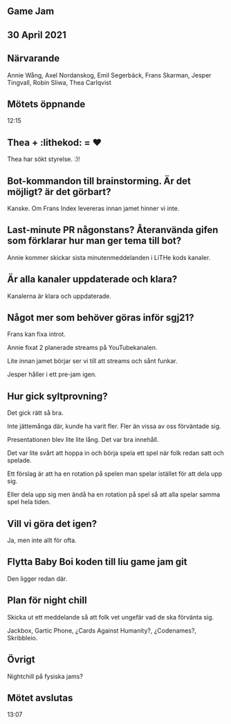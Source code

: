## Game Jam
## 30 April 2021

## Närvarande
Annie Wång,
Axel Nordanskog,
Emil Segerbäck,
Frans Skarman,
Jesper Tingvall,
Robin Sliwa,
Thea Carlqvist

## Mötets öppnande
12:15

## Thea + :lithekod: = :heart:
Thea har sökt styrelse. :)!

## Bot-kommandon till brainstorming. Är det möjligt? är det görbart?
Kanske. Om Frans Index levereras innan jamet hinner vi inte.

## Last-minute PR någonstans? Återanvända gifen som förklarar hur man ger tema till bot?
Annie kommer skickar sista minutenmeddelanden i LiTHe kods kanaler.

## Är alla kanaler uppdaterade och klara?
Kanalerna är klara och uppdaterade.

## Något mer som behöver göras inför sgj21?
Frans kan fixa introt.

Annie fixat 2 planerade streams på YouTubekanalen.

Lite innan jamet börjar ser vi till att streams och sånt funkar.

Jesper håller i ett pre-jam igen.

## Hur gick syltprovning?
Det gick rätt så bra.

Inte jättemånga där, kunde ha varit fler. Fler än vissa av oss förväntade sig.

Presentationen blev lite lite lång. Det var bra innehåll.

Det var lite svårt att hoppa in och börja spela ett spel när folk redan satt och spelade.

Ett förslag är att ha en rotation på spelen man spelar istället för att dela upp sig.

Eller dela upp sig men ändå ha en rotation på spel så att alla spelar samma spel hela tiden.

## Vill vi göra det igen?
Ja, men inte allt för ofta.

## Flytta Baby Boi koden till liu game jam git
Den ligger redan där.

## Plan för night chill
Skicka ut ett meddelande så att folk vet ungefär vad de ska förvänta sig.

Jackbox, Gartic Phone, ¿Cards Against Humanity?, ¿Codenames?, Skribbleio.

## Övrigt
Nightchill på fysiska jams?

## Mötet avslutas
13:07

